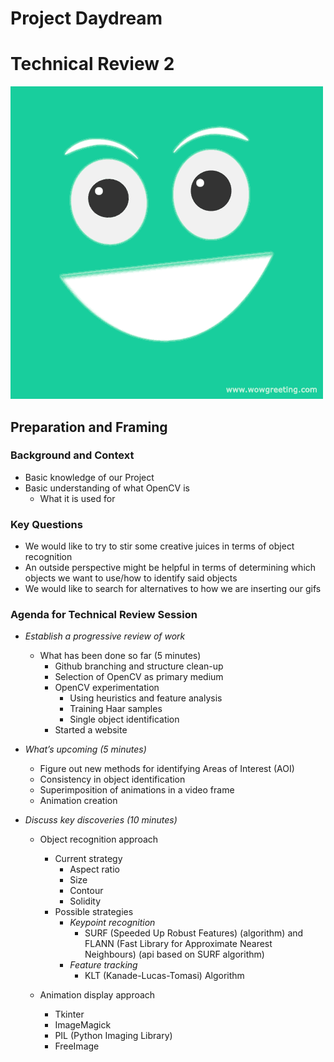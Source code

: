 # Project Daydream
# Technical Review 2

![alt tag](https://raw.githubusercontent.com/kwinter213/TeamDayDream/master/images/giphygreenface.gif)

## Preparation and Framing

### Background and Context
- Basic knowledge of our Project
- Basic understanding of what OpenCV is
  - What it is used for

### Key Questions
- We would like to try to stir some creative juices in terms of object recognition
- An outside perspective might be helpful in terms of determining which objects we want to use/how to identify said objects
- We would like to search for alternatives to how we are inserting our gifs

### Agenda for Technical Review Session
- *Establish a progressive review of work*
  - What has been done so far (5 minutes)
    - Github branching and structure clean-up
    - Selection of OpenCV as primary medium
    - OpenCV experimentation
      - Using heuristics and feature analysis
      - Training Haar samples
      - Single object identification
    - Started a website
- *What’s upcoming (5 minutes)*
  - Figure out new methods for identifying Areas of Interest (AOI)
  - Consistency in object identification
  - Superimposition of animations in a video frame
  - Animation creation

- *Discuss key discoveries (10 minutes)*
  - Object recognition approach
    - Current strategy
      - Aspect ratio
      - Size
      - Contour
      - Solidity
    - Possible strategies
      - *Keypoint recognition*
        - SURF (Speeded Up Robust Features) (algorithm) and FLANN (Fast Library for Approximate Nearest Neighbours) (api based on SURF algorithm)
      - *Feature tracking*
        - KLT (Kanade-Lucas-Tomasi) Algorithm

  - Animation display approach
    - Tkinter
    - ImageMagick
    - PIL (Python Imaging Library)
    - FreeImage

